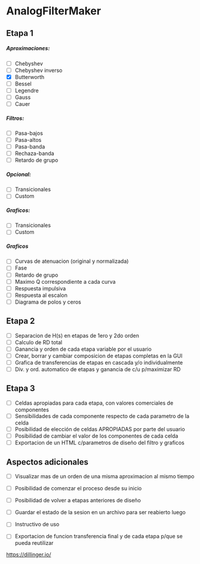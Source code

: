 ﻿# AnalogFilterMaker## Etapa 1##### Aproximaciones:  - [ ] Chebyshev  - [ ] Chebyshev inverso  - [X] Butterworth    - [ ] Bessel  - [ ] Legendre  - [ ] Gauss  - [ ] Cauer##### Filtros:  - [ ] Pasa-bajos  - [ ] Pasa-altos  - [ ] Pasa-banda  - [ ] Rechaza-banda  - [ ] Retardo de grupo##### Opcional:  - [ ] Transicionales  - [ ] Custom##### Graficos:  - [ ] Transicionales  - [ ] Custom##### Graficos  - [ ] Curvas de atenuacion (original y normalizada)  - [ ] Fase  - [ ] Retardo de grupo  - [ ] Maximo Q correspondiente a cada curva  - [ ] Respuesta impulsiva  - [ ] Respuesta al escalon  - [ ] Diagrama de polos y ceros## Etapa 2  - [ ] Separacion de H(s) en etapas de 1ero y 2do orden  - [ ] Calculo de RD total  - [ ] Ganancia y orden de cada etapa variable por el usuario  - [ ] Crear, borrar y cambiar composicion de etapas completas en la GUI  - [ ] Grafica de transferencias de etapas en cascada y/o individualmente  - [ ] Div. y ord. automatico de etapas y ganancia de c/u p/maximizar RD## Etapa 3  - [ ] Celdas apropiadas para cada etapa, con valores comerciales de componentes  - [ ] Sensibilidades de cada componente respecto de cada parametro de la celda  - [ ] Posibilidad de elección de celdas APROPIADAS por parte del usuario  - [ ] Posibilidad de cambiar el valor de los componentes de cada celda  - [ ] Exportacion de un HTML c/parametros de diseño del filtro y graficos  ## Aspectos adicionales  - [ ] Visualizar mas de un orden de una misma aproximacion al mismo tiempo  - [ ] Posibilidad de comenzar el proceso desde su inicio  - [ ] Posibilidad de volver a etapas anteriores de diseño  - [ ] Guardar el estado de la sesion en un archivo para ser reabierto luego  - [ ] Instructivo de uso  - [ ] Exportacion de funcion transferencia final y de cada etapa p/que se pueda reutilizar     https://dillinger.io/